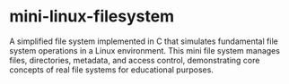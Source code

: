 # mini-linux-filesystem
A simplified file system implemented in C that simulates fundamental file system operations in a Linux environment. This mini file system manages files, directories, metadata, and access control, demonstrating core concepts of real file systems for educational purposes.
